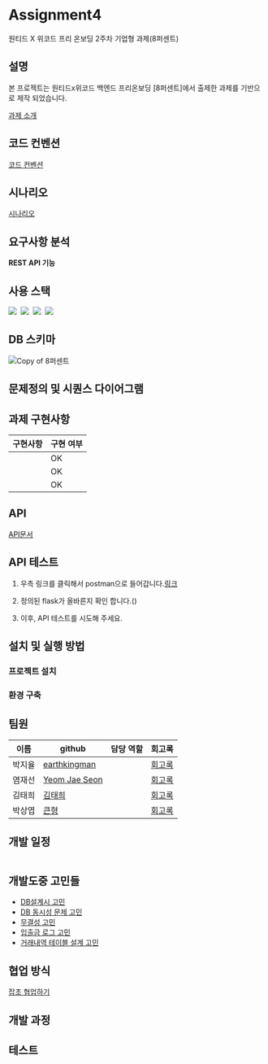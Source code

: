 # Assignment4
원티드 X 위코드 프리 온보딩 2주차 기업형 과제(8퍼센트)

## 설명

본 프로젝트는 원티드x위코드 백엔드 프리온보딩  [8퍼센트]에서 출제한 과제를 기반으로 제작 되었습니다.

[과제 소개](https://www.notion.so/wecode/8-75d7f2d760ce4382a4fb6366bdb4f139)

## 코드 컨벤션
[코드 컨벤션](https://github.com/Wanted-Free-Pre-Onboarding-Course-10/Assignment4/wiki/%EC%BD%94%EB%93%9C%EC%BB%A8%EB%B2%A4%EC%85%98)

## 시나리오
[시나리오](https://github.com/Wanted-Free-Pre-Onboarding-Course-10/Assignment4/wiki/%EC%8B%9C%EB%82%98%EB%A6%AC%EC%98%A4)

## 요구사항 분석
**REST API 기능**


## 사용 스택

<img src="https://img.shields.io/badge/TypeScript-3178C6?style=for-the-badge&logo=TypeScript&logoColor=white" />&nbsp;
<img src="https://img.shields.io/badge/Node.js-339933?style=for-the-badge&logo=Node.js&logoColor=white" />&nbsp;
<img src="https://img.shields.io/badge/NestJS-E0234E?style=for-the-badge&logo=NestJS&logoColor=white" />&nbsp;
<img src="https://img.shields.io/badge/SQLite-003B57?style=for-the-badge&logo=SQLite&logoColor=white" />&nbsp;
## DB 스키마


![Copy of 8퍼센트](https://user-images.githubusercontent.com/81801012/141456569-5456cc6a-0318-4b71-8530-a3bf8f35455f.png)

## 문제정의 및 시퀀스 다이어그램





## 과제 구현사항


| 구현사항  | 구현 여부                                          |
| ------ | ----------------------------------------------- |
|  |  OK| 
|  | OK | 
|  | OK | 


## API
[API문서]()

## API 테스트
1. 우측 링크를 클릭해서 postman으로 들어갑니다.[링크]() 
2. 정의된 flask가 올바른지 확인 합니다.()




3. 이후, API 테스트를 시도해 주세요.

## 설치 및 실행 방법

### 프로젝트 설치



 ### 환경 구축



## 팀원

| 이름   | github                                          | 담당 역할                  | 회고록             |
| ------ | ----------------------------------------------- | -------------------------- |------------------|
| 박지율 | [earthkingman](https://github.com/earthkingman) | |      [회고록]()          |
| 염재선 | [Yeom Jae Seon](https://github.com/YeomJaeSeon) |  |   [회고록]()                  |
| 김태희 | [김태희](https://github.com/godtaehee)            |      |        [회고록]()            |
| 박상엽 | [큰형](  https://github.com/lotus0204)            |            |     [회고록]()                   |

## 개발 일정

![]()

## 개발도중 고민들
- [DB설계시 고민](https://github.com/Wanted-Free-Pre-Onboarding-Course-10/Assignment4/wiki/DB-%EC%84%A4%EA%B3%84)
- [DB 동시성 문제 고민](https://github.com/Wanted-Free-Pre-Onboarding-Course-10/Assignment4/wiki/%EB%8F%88%EC%9D%98-%EB%AC%B4%EA%B2%B0%EC%84%B1%EC%9D%84-%EC%A7%80%ED%82%A4%EB%8A%94-%EB%B0%A9%EB%B2%95)
- [무결성 고민](https://github.com/Wanted-Free-Pre-Onboarding-Course-10/Assignment4/wiki/%EB%AC%B4%EA%B2%B0%EC%84%B1%EC%9D%80-%EB%AC%B4%EC%97%87%EC%9D%B4%EA%B3%A0,-%EC%9A%B0%EB%A6%AC-%EC%84%9C%EB%B9%84%EC%8A%A4%EC%97%90-%EC%96%B4%EB%96%BB%EA%B2%8C-%EC%A0%81%EC%9A%A9%EC%8B%9C%ED%82%AC%EA%B2%83%EC%9D%B8%EA%B0%80%3F)
- [입출금 로그 고민](https://github.com/Wanted-Free-Pre-Onboarding-Course-10/Assignment4/wiki/%EC%9E%85%EC%B6%9C%EA%B8%88-%EB%82%B4%EC%97%AD%EC%9D%84-%EB%A1%9C%EA%B7%B8%EB%A1%9C-%EB%82%A8%EA%B8%B0%EA%B8%B0)
- [거래내역 테이블 설계 고민](https://github.com/Wanted-Free-Pre-Onboarding-Course-10/Assignment4/wiki/%EA%B1%B0%EB%9E%98%EB%82%B4%EC%97%AD-%ED%85%8C%EC%9D%B4%EB%B8%94-%EC%84%A4%EA%B3%84)

## 협업 방식

[잡초 협업하기](https://github.com/Wanted-Free-Pre-Onboarding-Course-10/Assignment2/wiki/%ED%98%91%EC%97%85-%EB%B0%A9%EC%8B%9D)

## 개발 과정



## 테스트 


